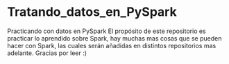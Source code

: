 # Tratando_datos_en_PySpark
Practicando con datos en PySpark
El propósito de este repositorio es practicar lo aprendido sobre Spark, hay muchas mas cosas que se pueden hacer con Spark, las cuales serán añadidas en distintos repositorios mas adelante.
Gracias por leer :)
